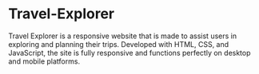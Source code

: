 # Travel-Explorer
Travel Explorer is a responsive website that is made to assist users in exploring and planning their trips. Developed with HTML, CSS, and JavaScript, the site is fully responsive and functions perfectly on desktop and mobile platforms.
